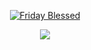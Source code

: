 <p align="center">
  <a href="https://github.com/FridayBlessed">
    <img src="https://user-images.githubusercontent.com/20955511/199138068-0a7b7b75-a024-4f00-803f-30a19c5d1b2d.png" alt="Friday Blessed" /></a>
</p>

<p align="center">
  <!-- Typing SVG by DenverCoder1 - https://github.com/FridayBlessed/readme-typing-svg -->
  <a href="https://github.com/FridayBlessed/readme-typing-svg">
    <img src="https://readme-typing-svg.demolab.com/?lines=Front-end%20web%20and%20app%20developer;Experienced%20UI%2FUX%20Designer;10%2B%20years%20of%20coding%20experience;Always%20learning%20new%20things&font=Fira%20Code&center=true&width=440&height=45&color=f75c7e&vCenter=true&pause=1000&size=22" /></a>
</p>
